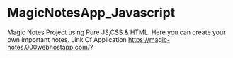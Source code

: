 # MagicNotesApp_Javascript
Magic Notes Project using Pure JS,CSS &amp; HTML.
Here you can create your own important notes.
Link Of Application
https://magic-notes.000webhostapp.com/?
